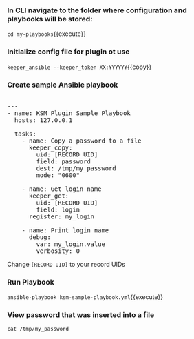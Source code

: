 ### In CLI navigate to the folder where configuration and playbooks will be stored:

`cd my-playbooks`{{execute}}

### Initialize config file for plugin ot use

`keeper_ansible --keeper_token XX:YYYYYY`{{copy}}

### Create sample Ansible playbook

<pre class="file" data-filename="ksm-sample-playbook.yml" data-target="replace">

---
- name: KSM Plugin Sample Playbook
  hosts: 127.0.0.1
  
  tasks:
    - name: Copy a password to a file
      keeper_copy:
        uid: [RECORD UID]
        field: password
        dest: /tmp/my_password
        mode: "0600"
        
    - name: Get login name 
      keeper_get:
        uid: [RECORD UID]
        field: login      
      register: my_login
        
    - name: Print login name
      debug:
        var: my_login.value
        verbosity: 0
</pre>

Change `[RECORD UID]` to your record UIDs

### Run Playbook

`ansible-playbook ksm-sample-playbook.yml`{{execute}}

### View password that was inserted into a file

`cat /tmp/my_password`